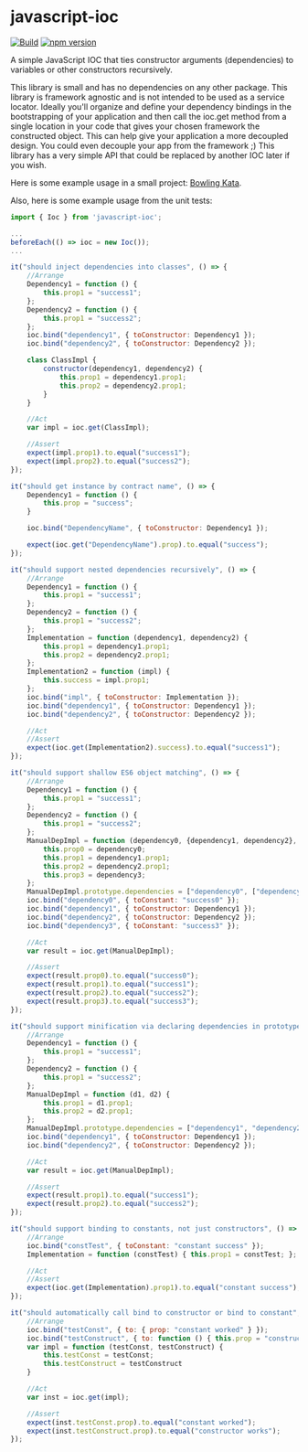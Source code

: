# javascript-ioc

[![Build](https://api.travis-ci.org/stewie1570/Javascript-IOC.svg)](https://travis-ci.org/stewie1570/Javascript-IOC)
[![npm version](https://badge.fury.io/js/javascript-ioc.svg)](https://badge.fury.io/js/javascript-ioc)

A simple JavaScript IOC that ties constructor arguments (dependencies) to variables or other constructors recursively.

This library is small and has no dependencies on any other package. This library is framework agnostic and is not intended to be used as a service locator. Ideally you'll organize and define your dependency bindings in the bootstrapping of your application and then call the ioc.get method from a single location in your code that gives your chosen framework the constructed object. This can help give your application a more decoupled design. You could even decouple your app from the framework ;) This library has a very simple API that could be replaced by another IOC later if you wish.

Here is some example usage in a small project: [Bowling Kata](https://github.com/stewie1570/bowling-kata).

Also, here is some example usage from the unit tests:
```jsx
import { Ioc } from 'javascript-ioc';

...
beforeEach(() => ioc = new Ioc());
...

it("should inject dependencies into classes", () => {
    //Arrange
    Dependency1 = function () {
        this.prop1 = "success1";
    };
    Dependency2 = function () {
        this.prop1 = "success2";
    };
    ioc.bind("dependency1", { toConstructor: Dependency1 });
    ioc.bind("dependency2", { toConstructor: Dependency2 });

    class ClassImpl {
        constructor(dependency1, dependency2) {
            this.prop1 = dependency1.prop1;
            this.prop2 = dependency2.prop1;
        }
    }

    //Act
    var impl = ioc.get(ClassImpl);

    //Assert
    expect(impl.prop1).to.equal("success1");
    expect(impl.prop2).to.equal("success2");
});

it("should get instance by contract name", () => {
    Dependency1 = function () {
        this.prop = "success";
    }

    ioc.bind("DependencyName", { toConstructor: Dependency1 });

    expect(ioc.get("DependencyName").prop).to.equal("success");
});

it("should support nested dependencies recursively", () => {
    //Arrange
    Dependency1 = function () {
        this.prop1 = "success1";
    };
    Dependency2 = function () {
        this.prop1 = "success2";
    };
    Implementation = function (dependency1, dependency2) {
        this.prop1 = dependency1.prop1;
        this.prop2 = dependency2.prop1;
    };
    Implementation2 = function (impl) {
        this.success = impl.prop1;
    };
    ioc.bind("impl", { toConstructor: Implementation });
    ioc.bind("dependency1", { toConstructor: Dependency1 });
    ioc.bind("dependency2", { toConstructor: Dependency2 });

    //Act
    //Assert
    expect(ioc.get(Implementation2).success).to.equal("success1");
});

it("should support shallow ES6 object matching", () => {
    //Arrange
    Dependency1 = function () {
        this.prop1 = "success1";
    };
    Dependency2 = function () {
        this.prop1 = "success2";
    };
    ManualDepImpl = function (dependency0, {dependency1, dependency2}, dependency3) {
        this.prop0 = dependency0;
        this.prop1 = dependency1.prop1;
        this.prop2 = dependency2.prop1;
        this.prop3 = dependency3;
    };
    ManualDepImpl.prototype.dependencies = ["dependency0", ["dependency1", "dependency2"], "dependency3"];
    ioc.bind("dependency0", { toConstant: "success0" });
    ioc.bind("dependency1", { toConstructor: Dependency1 });
    ioc.bind("dependency2", { toConstructor: Dependency2 });
    ioc.bind("dependency3", { toConstant: "success3" });

    //Act
    var result = ioc.get(ManualDepImpl);

    //Assert
    expect(result.prop0).to.equal("success0");
    expect(result.prop1).to.equal("success1");
    expect(result.prop2).to.equal("success2");
    expect(result.prop3).to.equal("success3");
});

it("should support minification via declaring dependencies in prototype.dependencies property", () => {
    //Arrange
    Dependency1 = function () {
        this.prop1 = "success1";
    };
    Dependency2 = function () {
        this.prop1 = "success2";
    };
    ManualDepImpl = function (d1, d2) {
        this.prop1 = d1.prop1;
        this.prop2 = d2.prop1;
    };
    ManualDepImpl.prototype.dependencies = ["dependency1", "dependency2"];
    ioc.bind("dependency1", { toConstructor: Dependency1 });
    ioc.bind("dependency2", { toConstructor: Dependency2 });

    //Act
    var result = ioc.get(ManualDepImpl);

    //Assert
    expect(result.prop1).to.equal("success1");
    expect(result.prop2).to.equal("success2");
});

it("should support binding to constants, not just constructors", () => {
    //Arrange
    ioc.bind("constTest", { toConstant: "constant success" });
    Implementation = function (constTest) { this.prop1 = constTest; };

    //Act
    //Assert
    expect(ioc.get(Implementation).prop1).to.equal("constant success");
});

it("should automatically call bind to constructor or bind to constant", () => {
    //Arrange
    ioc.bind("testConst", { to: { prop: "constant worked" } });
    ioc.bind("testConstruct", { to: function () { this.prop = "constructor works"; } });
    var impl = function (testConst, testConstruct) {
        this.testConst = testConst;
        this.testConstruct = testConstruct
    }

    //Act
    var inst = ioc.get(impl);

    //Assert
    expect(inst.testConst.prop).to.equal("constant worked");
    expect(inst.testConstruct.prop).to.equal("constructor works");
});
```